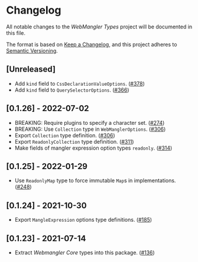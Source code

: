 # Changelog

All notable changes to the _WebMangler Types_ project will be documented in this
file.

The format is based on [Keep a Changelog], and this project adheres to [Semantic
Versioning].

## [Unreleased]

- Add `kind` field to `CssDeclarationValueOptions`. ([#378])
- Add `kind` field to `QuerySelectorOptions`. ([#366])

## [0.1.26] - 2022-07-02

- BREAKING: Require plugins to specify a character set. ([#274])
- BREAKING: Use `Collection` type in `WebManglerOptions`. ([#306])
- Export `Collection` type definition. ([#306])
- Export `ReadonlyCollection` type definition. ([#311])
- Make fields of mangler expression option types `readonly`. ([#314])

## [0.1.25] - 2022-01-29

- Use `ReadonlyMap` type to force immutable `Map`s in implementations. ([#248])

## [0.1.24] - 2021-10-30

- Export `MangleExpression` options type definitions. ([#185])

## [0.1.23] - 2021-07-14

- Extract _Webmangler Core_ types into this package. ([#136])

[#136]: https://github.com/ericcornelissen/webmangler/pull/136
[#185]: https://github.com/ericcornelissen/webmangler/pull/185
[#248]: https://github.com/ericcornelissen/webmangler/pull/248
[#274]: https://github.com/ericcornelissen/webmangler/pull/274
[#306]: https://github.com/ericcornelissen/webmangler/pull/306
[#311]: https://github.com/ericcornelissen/webmangler/pull/311
[#314]: https://github.com/ericcornelissen/webmangler/pull/314
[#366]: https://github.com/ericcornelissen/webmangler/pull/366
[#378]: https://github.com/ericcornelissen/webmangler/pull/378
[keep a changelog]: https://keepachangelog.com/en/1.0.0/ "Keep a CHANGELOG"
[semantic versioning]: https://semver.org/spec/v2.0.0.html "Semantic versioning"
